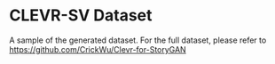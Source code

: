 # CLEVR-SV Dataset

A sample of the generated dataset. For the full dataset, please refer to https://github.com/CrickWu/Clevr-for-StoryGAN 
